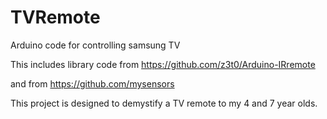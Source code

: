 # TVRemote
Arduino code for controlling samsung TV

This includes library code from https://github.com/z3t0/Arduino-IRremote

and from https://github.com/mysensors

This project is designed to demystify a TV remote to my 4 and 7 year olds.
